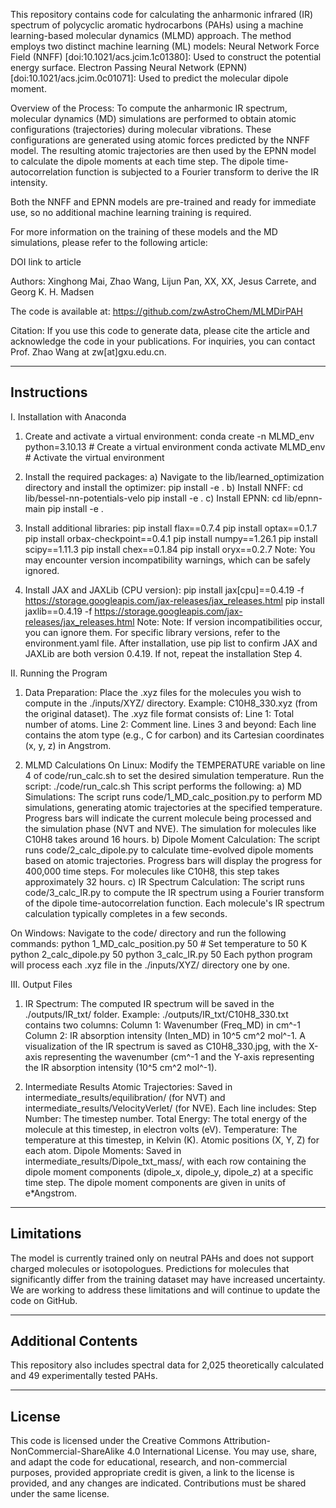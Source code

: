 This repository contains code for calculating the anharmonic infrared (IR) spectrum of polycyclic aromatic hydrocarbons (PAHs) using a machine learning-based molecular dynamics (MLMD) approach. The method employs two distinct machine learning (ML) models:
Neural Network Force Field (NNFF) [doi:10.1021/acs.jcim.1c01380]: Used to construct the potential energy surface.
Electron Passing Neural Network (EPNN) [doi:10.1021/acs.jcim.0c01071]: Used to predict the molecular dipole moment.

Overview of the Process:
To compute the anharmonic IR spectrum, molecular dynamics (MD) simulations are performed to obtain atomic configurations (trajectories) during molecular vibrations. These configurations are generated using atomic forces predicted by the NNFF model. The resulting atomic trajectories are then used by the EPNN model to calculate the dipole moments at each time step. The dipole time-autocorrelation function is subjected to a Fourier transform to derive the IR intensity.

Both the NNFF and EPNN models are pre-trained and ready for immediate use, so no additional machine learning training is required. 

For more information on the training of these models and the MD simulations, please refer to the following article:

DOI link to article

Authors: Xinghong Mai, Zhao Wang, Lijun Pan, XX, XX, Jesus Carrete, and Georg K. H. Madsen

The code is available at: https://github.com/zwAstroChem/MLMDirPAH

Citation: 
If you use this code to generate data, please cite the article and acknowledge the code in your publications. For inquiries, you can contact Prof. Zhao Wang at zw[at]gxu.edu.cn.


---------------------------
Instructions
---------------------------

I. Installation with Anaconda

1. Create and activate a virtual environment:
conda create -n MLMD_env python=3.10.13 # Create a virtual environment
conda activate MLMD_env # Activate the virtual environment

3. Install the required packages:
a) Navigate to the lib/learned_optimization directory and install the optimizer:
pip install -e . 
b) Install NNFF:
cd lib/bessel-nn-potentials-velo
pip install -e . 
c) Install EPNN:
cd lib/epnn-main
pip install -e . 

4. Install additional libraries:
pip install flax==0.7.4
pip install optax==0.1.7
pip install orbax-checkpoint==0.4.1
pip install numpy==1.26.1
pip install scipy==1.11.3
pip install chex==0.1.84
pip install oryx==0.2.7
Note: You may encounter version incompatibility warnings, which can be safely ignored.

5. Install JAX and JAXLib (CPU version):
pip install jax[cpu]==0.4.19 -f https://storage.googleapis.com/jax-releases/jax_releases.html
pip install jaxlib==0.4.19 -f https://storage.googleapis.com/jax-releases/jax_releases.html
Note: Note: If version incompatibilities occur, you can ignore them. For specific library versions, refer to the environment.yaml file. After installation, use pip list to confirm JAX and JAXLib are both version 0.4.19. If not, repeat the installation Step 4.

II. Running the Program

1. Data Preparation:
Place the .xyz files for the molecules you wish to compute in the ./inputs/XYZ/ directory.
Example: C10H8_330.xyz (from the original dataset).
The .xyz file format consists of:
Line 1: Total number of atoms.
Line 2: Comment line.
Lines 3 and beyond: Each line contains the atom type (e.g., C for carbon) and its Cartesian coordinates (x, y, z) in Angstrom.

2. MLMD Calculations
On Linux:
Modify the TEMPERATURE variable on line 4 of code/run_calc.sh to set the desired simulation temperature.
Run the script: ./code/run_calc.sh
This script performs the following: 
a) MD Simulations: The script runs code/1_MD_calc_position.py to perform MD simulations, generating atomic trajectories at the specified temperature. Progress bars will indicate the current molecule being processed and the simulation phase (NVT and NVE). The simulation for molecules like C10H8 takes around 16 hours.
b) Dipole Moment Calculation: The script runs code/2_calc_dipole.py to calculate time-evolved dipole moments based on atomic trajectories. Progress bars will display the progress for 400,000 time steps. For molecules like C10H8, this step takes approximately 32 hours.
c) IR Spectrum Calculation: The script runs code/3_calc_IR.py to compute the IR spectrum using a Fourier transform of the dipole time-autocorrelation function. Each molecule's IR spectrum calculation typically completes in a few seconds.

On Windows:
Navigate to the code/ directory and run the following commands:
python 1_MD_calc_position.py 50  # Set temperature to 50 K
python 2_calc_dipole.py 50 
python 3_calc_IR.py 50 
Each python program will process each .xyz file in the ./inputs/XYZ/ directory one by one.

III. Output Files

1. IR Spectrum: 
The computed IR spectrum will be saved in the ./outputs/IR_txt/ folder.
Example: ./outputs/IR_txt/C10H8_330.txt contains two columns:
Column 1: Wavenumber (Freq_MD) in cm^-1
Column 2: IR absorption intensity (Inten_MD) in 10^5 cm^2 mol^-1.
A visualization of the IR spectrum is saved as C10H8_330.jpg, with the X-axis representing the wavenumber (cm^-1 and the Y-axis representing the IR absorption intensity (10^5 cm^2 mol^-1).

2. Intermediate Results
Atomic Trajectories: Saved in intermediate_results/equilibration/ (for NVT) and intermediate_results/VelocityVerlet/ (for NVE). Each line includes: Step Number: The timestep number. Total Energy: The total energy of the molecule at this timestep, in electron volts (eV). Temperature: The temperature at this timestep, in Kelvin (K). Atomic positions (X, Y, Z) for each atom.
Dipole Moments: Saved in intermediate_results/Dipole_txt_mass/, with each row containing the dipole moment components (dipole_x, dipole_y, dipole_z) at a specific time step. The dipole moment components are given in units of e*Angstrom.


---------------------------
Limitations
---------------------------

The model is currently trained only on neutral PAHs and does not support charged molecules or isotopologues. Predictions for molecules that significantly differ from the training dataset may have increased uncertainty. We are working to address these limitations and will continue to update the code on GitHub.

---------------------------
Additional Contents
---------------------------
This repository also includes spectral data for 2,025 theoretically calculated and 49 experimentally tested PAHs.

---------------------------
License
---------------------------
This code is licensed under the Creative Commons Attribution-NonCommercial-ShareAlike 4.0 International License. You may use, share, and adapt the code for educational, research, and non-commercial purposes, provided appropriate credit is given, a link to the license is provided, and any changes are indicated. Contributions must be shared under the same license.
